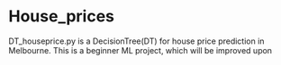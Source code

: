 # House_prices
DT_houseprice.py is a DecisionTree(DT) for house price prediction in Melbourne. This is a beginner ML project, which will be improved upon 
